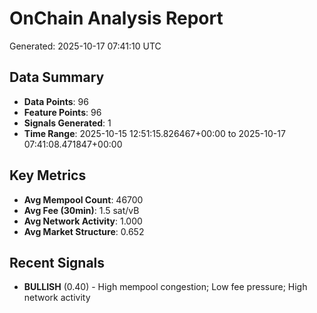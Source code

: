 # OnChain Analysis Report
Generated: 2025-10-17 07:41:10 UTC

## Data Summary
- **Data Points**: 96
- **Feature Points**: 96
- **Signals Generated**: 1
- **Time Range**: 2025-10-15 12:51:15.826467+00:00 to 2025-10-17 07:41:08.471847+00:00

## Key Metrics
- **Avg Mempool Count**: 46700
- **Avg Fee (30min)**: 1.5 sat/vB
- **Avg Network Activity**: 1.000
- **Avg Market Structure**: 0.652

## Recent Signals
- **BULLISH** (0.40) - High mempool congestion; Low fee pressure; High network activity
